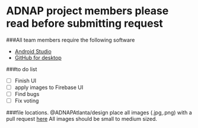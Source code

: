 # ADNAP project members please read before submitting request

###All team members require the following software
- [Android Studio](https://developer.android.com/studio/index.html)
- [GitHub for desktop](https://desktop.github.com/)


###to do list
- [ ] Finish UI
- [ ] apply images to Firebase UI
- [ ] Find bugs
- [ ] Fix voting

###file locations. @ADNAPAtlanta/design
place all images (.jpg,.png) with a pull request [here](https://github.com/ADNAPAtlanta/schoolevents2/tree/master/app/src/main/res/drawable)
All images should be small to medium sized.
